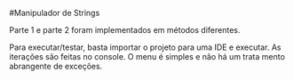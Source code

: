 #Manipulador de Strings

Parte 1 e parte 2 foram implementados em métodos diferentes.

Para executar/testar, basta importar o projeto para uma IDE e executar. As iterações são feitas no console. O menu é simples e não há um trata
mento abrangente de exceções. 
